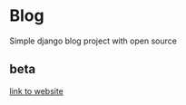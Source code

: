 # Blog
Simple django blog project with open source
 ## beta

[link to website](https://bloganywhere.pythonanywhere.com)